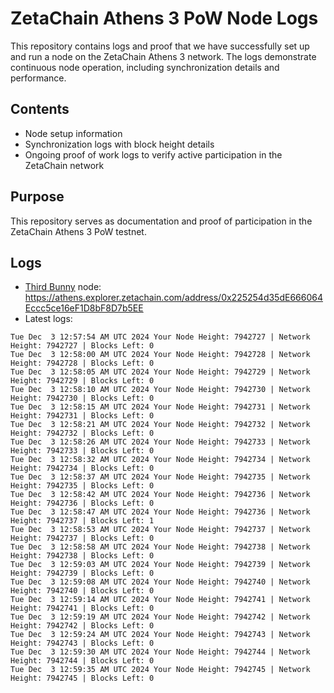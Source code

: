 # ZetaChain Athens 3 PoW Node Logs
This repository contains logs and proof that we have successfully set up and run a node on the ZetaChain Athens 3 network. The logs demonstrate continuous node operation, including synchronization details and performance.

## Contents
- Node setup information
- Synchronization logs with block height details
- Ongoing proof of work logs to verify active participation in the ZetaChain network

## Purpose
This repository serves as documentation and proof of participation in the ZetaChain Athens 3 PoW testnet.

## Logs

- [Third Bunny](https://thirdbunny.xyz/) node: https://athens.explorer.zetachain.com/address/0x225254d35dE666064Eccc5ce16eF1D8bF8D7b5EE
- Latest logs:
```
Tue Dec  3 12:57:54 AM UTC 2024 Your Node Height: 7942727 | Network Height: 7942727 | Blocks Left: 0
Tue Dec  3 12:58:00 AM UTC 2024 Your Node Height: 7942728 | Network Height: 7942728 | Blocks Left: 0
Tue Dec  3 12:58:05 AM UTC 2024 Your Node Height: 7942729 | Network Height: 7942729 | Blocks Left: 0
Tue Dec  3 12:58:10 AM UTC 2024 Your Node Height: 7942730 | Network Height: 7942730 | Blocks Left: 0
Tue Dec  3 12:58:15 AM UTC 2024 Your Node Height: 7942731 | Network Height: 7942731 | Blocks Left: 0
Tue Dec  3 12:58:21 AM UTC 2024 Your Node Height: 7942732 | Network Height: 7942732 | Blocks Left: 0
Tue Dec  3 12:58:26 AM UTC 2024 Your Node Height: 7942733 | Network Height: 7942733 | Blocks Left: 0
Tue Dec  3 12:58:32 AM UTC 2024 Your Node Height: 7942734 | Network Height: 7942734 | Blocks Left: 0
Tue Dec  3 12:58:37 AM UTC 2024 Your Node Height: 7942735 | Network Height: 7942735 | Blocks Left: 0
Tue Dec  3 12:58:42 AM UTC 2024 Your Node Height: 7942736 | Network Height: 7942736 | Blocks Left: 0
Tue Dec  3 12:58:47 AM UTC 2024 Your Node Height: 7942736 | Network Height: 7942737 | Blocks Left: 1
Tue Dec  3 12:58:53 AM UTC 2024 Your Node Height: 7942737 | Network Height: 7942737 | Blocks Left: 0
Tue Dec  3 12:58:58 AM UTC 2024 Your Node Height: 7942738 | Network Height: 7942738 | Blocks Left: 0
Tue Dec  3 12:59:03 AM UTC 2024 Your Node Height: 7942739 | Network Height: 7942739 | Blocks Left: 0
Tue Dec  3 12:59:08 AM UTC 2024 Your Node Height: 7942740 | Network Height: 7942740 | Blocks Left: 0
Tue Dec  3 12:59:14 AM UTC 2024 Your Node Height: 7942741 | Network Height: 7942741 | Blocks Left: 0
Tue Dec  3 12:59:19 AM UTC 2024 Your Node Height: 7942742 | Network Height: 7942742 | Blocks Left: 0
Tue Dec  3 12:59:24 AM UTC 2024 Your Node Height: 7942743 | Network Height: 7942743 | Blocks Left: 0
Tue Dec  3 12:59:30 AM UTC 2024 Your Node Height: 7942744 | Network Height: 7942744 | Blocks Left: 0
Tue Dec  3 12:59:35 AM UTC 2024 Your Node Height: 7942745 | Network Height: 7942745 | Blocks Left: 0
```
